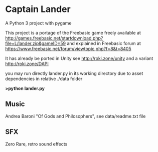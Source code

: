 
# Captain Lander

A Python 3 project with pygame

This project is a portage of the Freebasic game freely available at http://games.freebasic.net/startdownload.php?file=L/lander.zip&gameID=59
and explained in Freebasic forum at https://www.freebasic.net/forum/viewtopic.php?f=8&t=8405 

It has already be ported in Unity see http://roki.zone/unity and a variant http://roki.zone/DAPI  

you may run directly lander.py in its working directory due to asset dependencies in relative ./data folder

**>python lander.py** 
## Music 
Andrea Baroni "Of Gods and Philosophers", see data/readme.txt file

## SFX
Zero Rare, retro sound effects
